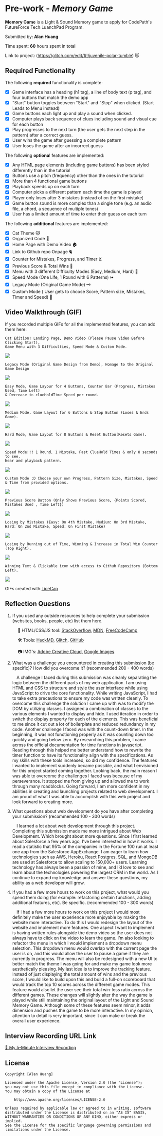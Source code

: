 # Pre-work - _Memory Game_

**Memory Game** is a Light & Sound Memory game to apply for CodePath's FutureForce Tech LuanchPad Program.

Submitted by: **Alan Huang**

Time spent: **60** hours spent in total

Link to project: (https://glitch.com/edit/#!/juvenile-polar-tumble) :heart_eyes_cat:

## Required Functionality

The following **required** functionality is complete:

- [x] Game interface has a heading (h1 tag), a line of body text (p tag), and four buttons that match the demo app
- [x] "Start" button toggles between "Start" and "Stop" when clicked. (Start Leads to Menu instead)
- [x] Game buttons each light up and play a sound when clicked.
- [x] Computer plays back sequence of clues including sound and visual cue for each button
- [x] Play progresses to the next turn (the user gets the next step in the pattern) after a correct guess.
- [x] User wins the game after guessing a complete pattern
- [x] User loses the game after an incorrect guess

The following **optional** features are implemented:

- [x] Any HTML page elements (including game buttons) has been styled differently than in the tutorial
- [x] Buttons use a pitch (frequency) other than the ones in the tutorial
- [x] More than 4 functional game buttons
- [x] Playback speeds up on each turn
- [x] Computer picks a different pattern each time the game is played
- [x] Player only loses after 3 mistakes (instead of on the first mistake)
- [x] Game button sound is more complex than a single tone (e.g. an audio file, a chord, a sequence of multiple tones)
- [x] User has a limited amount of time to enter their guess on each turn

The following **additional** features are implemented:

- [x] Cat Theme :cat:
- [x] Organized Code :notebook_with_decorative_cover:
- [x] Home Page with Demo Video :house:
- [x] Link to Github repo Onpage :cat2:
- [x] Counter for Mistakes, Progress, and Timer :hourglass_flowing_sand:
- [x] Previous Score & Total Wins :100:
- [x] Menu with 3 different Difficulty Modes (Easy, Medium, Hard) :8ball:
- [x] Speed Mode (One Life, 1 Round with 6 Patterns) :fast_forward:
- [x] Legacy Mode (Original Game Mode) :old_key:
- [x] Custom Mode ( User gets to choose Score, Pattern size, Mistakes, Timer and Speed) :customs:

## Video Walkthrough (GIF)

If you recorded multiple GIFs for all the implemented features, you can add them here:

    Cat Edition! Landing Page, Demo Video (Please Pause Video Before Clicking Start),
    Game Menu with 3 Difficulties, Speed Mode & Custom Mode.

![](https://i.imgur.com/hBR2MXA.gif)

    Legacy Mode (Original Game Design from Demo), Homage to the Original Game Design

![](https://i.imgur.com/PMKejW4.gif)

    Easy Mode, Game Layour for 4 Buttons, Counter Bar (Progress, Mistakes Used, Time Left) 
    & Decrease in clueHoldTime Speed per round.

![](https://i.imgur.com/g6OAQe0.gif)

    Medium Mode, Game Layout for 6 Buttons & Stop Button (Loses & Ends Game).

![](https://i.imgur.com/ZmT6mgu.gif)

    Hard Mode, Game Layout for 8 Buttons & Reset Button(Resets Game).

![](https://i.imgur.com/iDLA5Ro.gif)

    Speed Mode!!! 1 Round, 1 Mistake, Fast ClueHold Times & only 8 seconds to see, 
    hear and playback pattern.

![](https://i.imgur.com/BrUqjl2.gif)

    Custom Mode :D Choose your own Progress, Pattern Size, Mistakes, Speed & Time from provided options.

![](https://i.imgur.com/rWiBNqu.gif)

    Previous Score Button (Only Shows Previous Score, {Points Scored, Mistakes Used , Time Left})

![](https://i.imgur.com/fgyN1Ke.gif)

    Losing by Mistakes (Easy: On 4th Mistake, Medium: On 3rd Mistake, 
    Hard: On 2nd Mistake, Speed: On First Mistake)
    
![](https://user-images.githubusercontent.com/98438095/164167582-af8b0e22-084d-45e6-ab6c-cd5edbe640f2.gif)

    Losing by Running out of Time, Winning & Increase in Total Win Counter (Top Right).

![](https://i.imgur.com/H8EV1DH.gif)

    Winning Text & Clickable icon with access to Github Repository (Bottom Left).

![](https://i.imgur.com/eHM36F1.gif)

GIFs created with [LiceCap](https://www.cockos.com/licecap/)

## Reflection Questions

1. If you used any outside resources to help complete your submission (websites, books, people, etc) list them here.

   &emsp; :notebook: HTML/CSS/JS tool: [StackOverflow](https://stackoverflow.com/),
   [MDN](https://developer.mozilla.org/en-US/), [FreeCodeCamp](https://www.freecodecamp.org/)

   &emsp; :hammer_and_wrench: Tools: [HackMD](https://hackmd.io/), [Glitch](https://glitch.com/), [GitHub](https://github.com)

   &emsp; :camera: IMG's: [Adobe Creative Cloud](https://express.adobe.com/tools/), [Google Images](https://images.google.com/)

2. What was a challenge you encountered in creating this submission (be specific)? How did you overcome it? (recommended 200 - 400 words)

   &emsp;A challenge I faced during this submission was cleanly separating the logic between the different parts of my web application. I am using HTML and CSS to structure and style the user interface while using JavaScript to drive the core functionality. While writing JavaScript, I had to take extra precautions to ensure my code was written cleanly. To overcome this challenge the solution I came up with was to modify the DOM by utilizing classes. I assigned a combination of classes to the various elements I wanted to display and hide. I used iteration in order to switch the display property for each of the elements. This was beneficial to me since it cut out a lot of boilerplate and reduced redundancy in my code. Another challenge I faced was with the count-down timer. In the beginning, it was not functioning properly as it was counting down too quickly and going below zero. By researching this problem, I came across the official documentation for time functions in javascript. Reading through this helped me better understand how to rewrite the timer function to have its functionality align with the specifications. As my skills with these tools increased, so did my confidence. The features I wanted to implement suddenly became possible, and what I envisioned for this project started coming together. Looking back, the main reason I was able to overcome the challenges I faced was because of my perseverance. It stopped me from giving up and allowed me to work through many roadblocks. Going forward, I am more confident in my abilities in creating and launching projects related to web development. I am proud of what I was able to accomplish with this web project and look forward to creating more.

3. What questions about web development do you have after completing your submission? (recommended 100 - 300 words)

   &emsp;I learned a lot about web development through this project. Completing this submission made me more intrigued about Web Development. Which brought about more questions. Since I first learned about Salesforce a few years ago, I’ve been interested in how it works. I read a statistic that 95% of the companies in the Fortune 100 run at least one app from the Salesforce AppExchange. I am eager to learn how technologies such as AWS, Heroku, React Postgres, SQL, and MongoDB are used at Salesforce to allow scaling to 150,000+ users. Learning technology has always been a passion of mine, and I’d love to see and learn about the technologies powering the largest CRM in the world. As I continue to expand my knowledge and answer these questions, my ability as a web developer will grow.

4. If you had a few more hours to work on this project, what would you spend them doing (for example: refactoring certain functions, adding additional features, etc). Be specific. (recommended 100 - 300 words)

   &emsp;If I had a few more hours to work on this project I would most definitely make the user experience more enjoyable by making the website more interactive. To do this I would redesign the layout of the website and implement more features. One aspect I want to implement is having written rules alongside the demo video so the user does not always have to click on the video to learn the game. I’m also looking to refactor the menu in which I would implement a dropdown menu selection. This dropdown menu would overlap with the current page the user is on, and this would allow the user to pause a game if they are currently in progress. The menu will also be redesigned with a new UI to better match the theme I was going for and make my game look more aesthetically pleasing. My last idea is to improve the tracking feature. Instead of just displaying the total amount of wins and the previous score, I would like to build upon this and build a full-on scoreboard that would track the top 10 scores across the different game modes. This feature would also let the user see their total win-loss ratio across the different games. These changes will slightly alter the way the game is played while still maintaining the original layout of the Light and Sound Memory Game. Although some of these features seem minor, it adds dimension and pushes the game to be more interactive. In my opinion, attention to detail is very important, since it can make or break the overall user experience.

## Interview Recording URL Link

[:movie_camera: My 5-Minute Interview Recording](https://www.loom.com/share/edcfff2ee7814fb68fbbec9c0b5a1204)

## License

    Copyright [Alan Huang]

    Licensed under the Apache License, Version 2.0 (the "License");
    you may not use this file except in compliance with the License.
    You may obtain a copy of the License at

        http://www.apache.org/licenses/LICENSE-2.0

    Unless required by applicable law or agreed to in writing, software
    distributed under the License is distributed on an "AS IS" BASIS,
    WITHOUT WARRANTIES OR CONDITIONS OF ANY KIND, either express or implied.
    See the License for the specific language governing permissions and
    limitations under the License.
